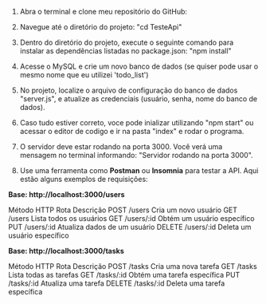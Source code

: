1. Abra o terminal e clone meu repositório do GitHub:

2. Navegue até o diretório do projeto: "cd TesteApi"

3. Dentro do diretório do projeto, execute o seguinte comando para instalar as dependências listadas no package.json: "npm install"

4. Acesse o MySQL e crie um novo banco de dados (se quiser pode usar o mesmo nome que eu utilizei 'todo_list')

5. No projeto, localize o arquivo de configuração do banco de dados "server.js", e atualize as credenciais (usuário, senha, nome do banco de dados).

6. Caso tudo estiver correto, voce pode inializar utilizando "npm start" ou acessar o editor de codigo e ir na pasta "index" e rodar o programa.

7. O servidor deve estar rodando na porta 3000. Você verá uma mensagem no terminal informando: "Servidor rodando na porta 3000".

8. Use uma ferramenta como **Postman** ou **Insomnia** para testar a API. Aqui estão alguns exemplos de requisições:

**Base: http://localhost:3000/users**

Método HTTP	Rota	Descrição
POST	/users	Cria um novo usuário
GET	/users	Lista todos os usuários
GET	/users/:id	Obtém um usuário específico
PUT	/users/:id	Atualiza dados de um usuário
DELETE	/users/:id	Deleta um usuário específico

**Base: http://localhost:3000/tasks**

Método HTTP	Rota	Descrição
POST	/tasks	Cria uma nova tarefa
GET	/tasks	Lista todas as tarefas
GET	/tasks/:id	Obtém uma tarefa específica
PUT	/tasks/:id	Atualiza uma tarefa
DELETE	/tasks/:id	Deleta uma tarefa específica



